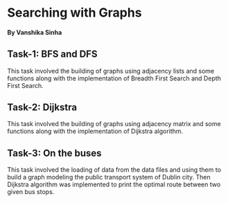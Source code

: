 # Searching with Graphs

#### By Vanshika Sinha

## Task-1: BFS and DFS

This task involved the building of graphs using adjacency lists and some functions along with the implementation of Breadth First Search and Depth First Search.

## Task-2: Dijkstra

This task involved the building of graphs using adjacency matrix and some functions along with the implementation of Dijkstra algorithm.

## Task-3: On the buses

This task involved the loading of data from the data files and using them to build a graph modeling the public transport system of Dublin city. Then Dijkstra algorithm was implemented to print the optimal route between two given bus stops.
